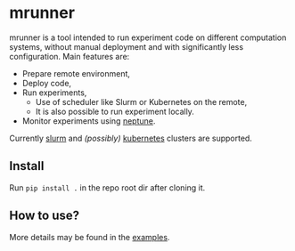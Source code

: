 # mrunner

mrunner is a tool intended to run experiment code on different
computation systems, without manual deployment and with significantly
less configuration. Main features are:

- Prepare remote environment,
- Deploy code,
- Run experiments,
  - Use of scheduler like Slurm or Kubernetes on the remote,
  - It is also possible to run experiment locally.
- Monitor experiments using [neptune](neptune.ml).

Currently [slurm](https://slurm.schedmd.com) and _(possibly)_
[kubernetes](http://kubernetes.io) clusters are supported.

## Install

Run `pip install .` in the repo root dir after cloning it.

## How to use?

More details may be found in the [examples](examples).
